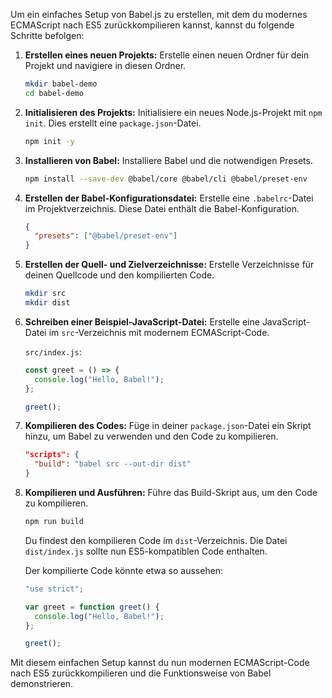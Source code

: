 Um ein einfaches Setup von Babel.js zu erstellen, mit dem du modernes ECMAScript nach ES5 zurückkompilieren kannst, kannst du folgende Schritte befolgen:

1. **Erstellen eines neuen Projekts:**
   Erstelle einen neuen Ordner für dein Projekt und navigiere in diesen Ordner.

   ```bash
   mkdir babel-demo
   cd babel-demo
   ```

2. **Initialisieren des Projekts:**
   Initialisiere ein neues Node.js-Projekt mit `npm init`. Dies erstellt eine `package.json`-Datei.

   ```bash
   npm init -y
   ```

3. **Installieren von Babel:**
   Installiere Babel und die notwendigen Presets.

   ```bash
   npm install --save-dev @babel/core @babel/cli @babel/preset-env
   ```

4. **Erstellen der Babel-Konfigurationsdatei:**
   Erstelle eine `.babelrc`-Datei im Projektverzeichnis. Diese Datei enthält die Babel-Konfiguration.

   ```json
   {
     "presets": ["@babel/preset-env"]
   }
   ```

5. **Erstellen der Quell- und Zielverzeichnisse:**
   Erstelle Verzeichnisse für deinen Quellcode und den kompilierten Code.

   ```bash
   mkdir src
   mkdir dist
   ```

6. **Schreiben einer Beispiel-JavaScript-Datei:**
   Erstelle eine JavaScript-Datei im `src`-Verzeichnis mit modernem ECMAScript-Code.

   `src/index.js`:

   ```javascript
   const greet = () => {
     console.log("Hello, Babel!");
   };

   greet();
   ```

7. **Kompilieren des Codes:**
   Füge in deiner `package.json`-Datei ein Skript hinzu, um Babel zu verwenden und den Code zu kompilieren.

   ```json
   "scripts": {
     "build": "babel src --out-dir dist"
   }
   ```

8. **Kompilieren und Ausführen:**
   Führe das Build-Skript aus, um den Code zu kompilieren.

   ```bash
   npm run build
   ```

   Du findest den kompilieren Code im `dist`-Verzeichnis. Die Datei `dist/index.js` sollte nun ES5-kompatiblen Code enthalten.

   Der kompilierte Code könnte etwa so aussehen:

   ```javascript
   "use strict";

   var greet = function greet() {
     console.log("Hello, Babel!");
   };

   greet();
   ```

Mit diesem einfachen Setup kannst du nun modernen ECMAScript-Code nach ES5 zurückkompilieren und die Funktionsweise von Babel demonstrieren.
